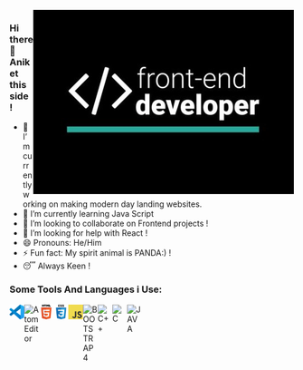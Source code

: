 
<img align="right" alt=" "   src="https://github.com/Aniket-x-code/Aniket-x-code/blob/main/fe.jpg" >

### Hi there 👋 Aniket this side !
- 🔭 I’m currently working on making modern day landing websites.
- 🌱 I’m currently learning Java Script
- 👯 I’m looking to collaborate on Frontend projects !
- 🤔 I’m looking for help with React !
- 😄 Pronouns: He/Him
- ⚡ Fun fact: My spirit animal is PANDA:) !
- 😴  Always Keen !

### Some Tools And Languages i Use:
<img align="left" alt="Visual Studio Code" width="26px" src="https://raw.githubusercontent.com/github/explore/80688e429a7d4ef2fca1e82350fe8e3517d3494d/topics/visual-studio-code/visual-studio-code.png" />
<img align="left" alt="Atom Editor" width="26px" src="https://pngimage.net/wp-content/uploads/2018/05/atom-icon-png.png" />
<img align="left" alt="HTML5" width="26px" src="https://raw.githubusercontent.com/github/explore/80688e429a7d4ef2fca1e82350fe8e3517d3494d/topics/html/html.png" />
<img align="left" alt="CSS3" width="26px" src="https://raw.githubusercontent.com/github/explore/80688e429a7d4ef2fca1e82350fe8e3517d3494d/topics/css/css.png" />
<img align="left" alt="JavaScript" width="26px" src="https://raw.githubusercontent.com/github/explore/80688e429a7d4ef2fca1e82350fe8e3517d3494d/topics/javascript/javascript.png" />
<img align="left" alt="BOOTSTRAP 4" width="26px" src="https://encrypted-tbn0.gstatic.com/images?q=tbn:ANd9GcTEpvqwMVWHv_Yh0e3Ljg4W2KDIDTh6BAeJ3X6FFpaHU8RJJQXSf3cDmx1JWzmAQyTzw_k&usqp=CAU" />
<img align="left" width="26px" class="cpp-image" src="https://raw.githubusercontent.com/isocpp/logos/master/cpp_logo.png" alt="C++">
<img align="left" width="26px" class="c-image" src="https://github.com/abranhe/programming-languages-logos/blob/master/src/c/c.png" alt="C">
<img align="left" width="26px" class="java-image" src="https://github.com/abranhe/programming-languages-logos/blob/master/src/java/java.png" alt="JAVA">


